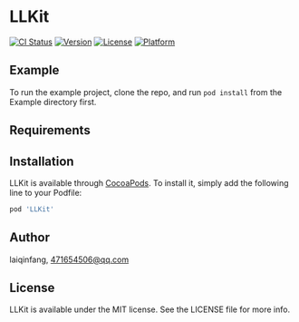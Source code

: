 # LLKit

[![CI Status](https://img.shields.io/travis/laiqinfang/LLKit.svg?style=flat)](https://travis-ci.org/laiqinfang/LLKit)
[![Version](https://img.shields.io/cocoapods/v/LLKit.svg?style=flat)](https://cocoapods.org/pods/LLKit)
[![License](https://img.shields.io/cocoapods/l/LLKit.svg?style=flat)](https://cocoapods.org/pods/LLKit)
[![Platform](https://img.shields.io/cocoapods/p/LLKit.svg?style=flat)](https://cocoapods.org/pods/LLKit)

## Example

To run the example project, clone the repo, and run `pod install` from the Example directory first.

## Requirements

## Installation

LLKit is available through [CocoaPods](https://cocoapods.org). To install
it, simply add the following line to your Podfile:

```ruby
pod 'LLKit'
```

## Author

laiqinfang, 471654506@qq.com

## License

LLKit is available under the MIT license. See the LICENSE file for more info.
